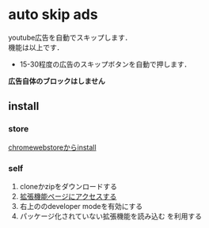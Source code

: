 # auto skip ads
youtube広告を自動でスキップします．  
機能は以上です．
- 15-30程度の広告のスキップボタンを自動で押します．

**広告自体のブロックはしません**

## install

### store
[chromewebstoreからinstall](https://chromewebstore.google.com/detail/auto-skip-ads/bladpfbfkeddfhdojdjcopkejlmgapla)

### self
1. cloneかzipをダウンロードする
2. [拡張機能ページにアクセスする](chrome://extensions/)
3. 右上ののdeveloper modeを有効にする
4. パッケージ化されていない拡張機能を読み込む を利用する
